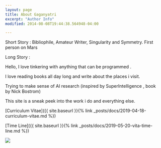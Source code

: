 ```yaml
---
layout: page
title: About Gaganyatri
excerpt: "Author Info"
modified: 2014-08-08T19:44:38.564948-04:00

---
```

Short Story :
      Bibliophile, Amateur Writer, Singularity and Symmetry. First person on Mars

Long Story :

Hello,
I love tinkering with anything that can be programmed .

I love reading books all day long and write about the places i visit.

Trying to make sense of AI research (inspired by SuperIntelligence , book by Nick Bostrom)

This site is a sneak peek into the work i do and everything else.

[Curriculum Vitae]({{ site.baseurl }}{% link _posts/docs/2019-04-18-curriculum-vitae.md  %})

[Time Line]({{ site.baseurl }}{% link _posts/docs/2019-05-20-vita-time-line.md  %})


<img src="https://res.cloudinary.com/websachinshetty/image/upload/v1538374035/myblog/site/aboutimage.jpg" >
